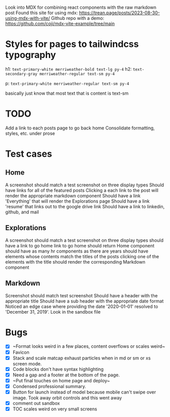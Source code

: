 Look into MDX for combining react components with the raw markdown post
Found this site for using mdx: https://trean.page/posts/2023-08-30-using-mdx-with-vite/
Github repo with a demo: https://github.com/coji/mdx-vite-example/tree/main


# Styles for pages to tailwindcss typography

h1: `text-primary-white merriweather-bold text-lg py-4`
h2: `text-secondary-gray merriweather-regular text-sm py-4`

p: `text-primary-white merriweather-regular text-sm py-4`

basically just know that most text that is content is text-sm

# TODO
Add a link to each posts page to go back home
Consolidate formatting, styles, etc. under prose

# Test cases

## Home
A screenshot should match a test screenshot on three display types
Should have links for all of the featured posts
Clicking a each link to the post will render the appropriate markdown component
Should have a link 'Everything' that will render the Explorations page
Should have a link 'resume' that links out to the google drive link
Should have a link to linkedin, github, and mail

## Explorations
A screenshot should match a test screenshot on three display types
should have a link to go home
link to go home should return Home component
should have as many hr components as there are years
should have elements whose contents match the titles of the posts
clicking one of the elements with the title should render the corresponding Markdown component

## Markdown
Screenshot should match test screenshot
Should have a header with the appropriate title
Should have a sub header with the appropriate date format
Noticed an edge case where providing the date '2020-01-01' resolved to 'December 31, 2019'. Look in the sandbox file


# Bugs

- [x] ~Format looks weird in a few places, content overflows or scales weird~
- [x] Favicon
- [x] Stack and scale matcap exhaust particles when in md or sm or xs screen mode.
- [x] Code blocks don't have syntax highlighting
- [x] Need a gap and a footer at the bottom of the page.
- [x] ~Put final touches on home page and deploy~
- [x] Condensed professional summary.
- [x] Button for launch instead of model because mobile can't swipe over image. Took away orbit controls and this went away
- [x] comment out sandbox
- [x] TOC scales weird on very small screens
